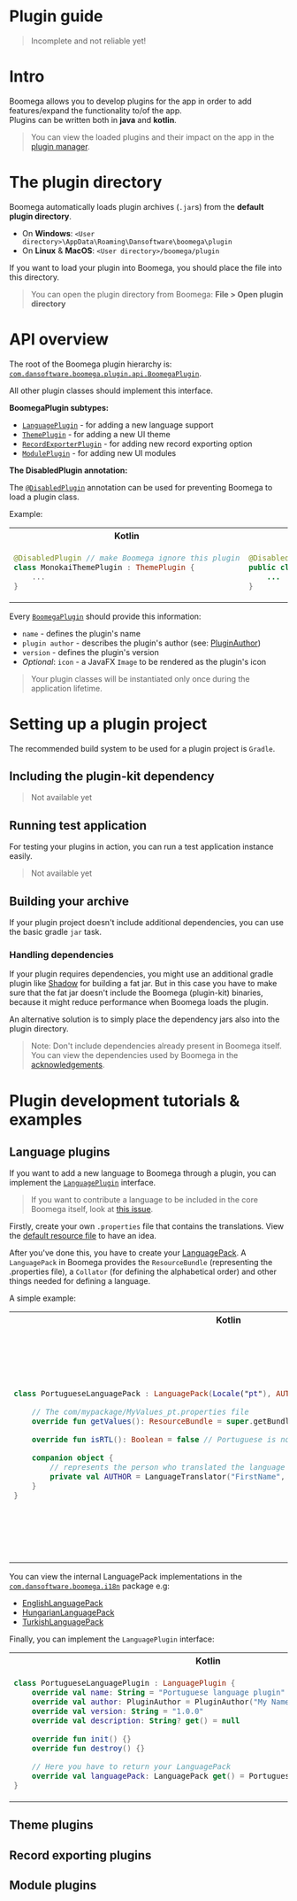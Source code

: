 # Plugin guide

> Incomplete and not reliable yet!

# Intro

Boomega allows you to develop plugins for the app in order to add features/expand the functionality to/of the app.  
Plugins can be written both in **java** and **kotlin**.

> You can view the loaded plugins and their impact on the app in the [plugin manager](/docs/USER_GUIDE.md#plugin-manager).

# The plugin directory

Boomega automatically loads plugin archives (`.jar`s) from the **default plugin directory**.

* On **Windows**: `<User directory>\AppData\Roaming\Dansoftware\boomega\plugin`
* On **Linux** & **MacOS**: `<User directory>/boomega/plugin`

If you want to load your plugin into Boomega, you should place the file into this directory.

> You can open the plugin directory from Boomega:
> **File > Open plugin directory**

# API overview

The root of the Boomega plugin hierarchy is:
[`com.dansoftware.boomega.plugin.api.BoomegaPlugin`](/src/main/java/com/dansoftware/boomega/plugin/api/BoomegaPlugin.kt).

All other plugin classes should implement this interface.

**BoomegaPlugin subtypes:**

* [`LanguagePlugin`](/src/main/java/com/dansoftware/boomega/plugin/api/LanguagePlugin.kt) - for adding a new language support
* [`ThemePlugin`](/src/main/java/com/dansoftware/boomega/plugin/api/ThemePlugin.kt) - for adding a new UI theme
* [`RecordExporterPlugin`](/src/main/java/com/dansoftware/boomega/plugin/api/RecordExporterPlugin.kt) - for adding new record exporting option
* [`ModulePlugin`](/src/main/java/com/dansoftware/boomega/plugin/api/ModulePlugin.kt) - for adding new UI modules

**The DisabledPlugin annotation:**

The [`@DisabledPlugin`](/src/main/java/com/dansoftware/boomega/plugin/api/DisabledPlugin.java) annotation can be used
for preventing Boomega to load a plugin class. 

Example:
<table>

<tr>
<th>Kotlin</th>
<th>Java</th>
</tr>

<tr>

<td>

```kotlin
@DisabledPlugin // make Boomega ignore this plugin
class MonokaiThemePlugin : ThemePlugin {
    ...
}
```

</td>

<td>

```java
@DisabledPlugin // make Boomega ignore this plugin
public class MonokaiThemePlugin implements ThemePlugin {
    ...
}
```

</td>

</tr>
</table>

Every [`BoomegaPlugin`](/src/main/java/com/dansoftware/boomega/plugin/api/BoomegaPlugin.kt) should provide this information:
* `name` - defines the plugin's name
* `plugin author` - describes the plugin's author (see: [PluginAuthor](/src/main/java/com/dansoftware/boomega/plugin/api/PluginAuthor.kt))
* `version` - defines the plugin's version
* _Optional_: `icon` - a JavaFX `Image` to be rendered as the plugin's icon

> Your plugin classes will be instantiated only once during the application lifetime.

# Setting up a plugin project

The recommended build system to be used for a plugin project is `Gradle`.

## Including the plugin-kit dependency

> Not available yet

## Running test application

For testing your plugins in action, you can run a test application instance easily.

> Not available yet

## Building your archive

If your plugin project doesn't include additional dependencies, you can use the basic gradle `jar` task.

### Handling dependencies

If your plugin requires dependencies, you might use an additional gradle plugin like [Shadow](https://github.com/johnrengelman/shadow)
for building a fat jar. But in this case you have to make sure that the fat jar doesn't include the Boomega
(plugin-kit) binaries, because it might reduce performance when Boomega loads the plugin.

An alternative solution is to simply place the dependency jars also into the plugin directory.

> Note: Don't include dependencies already present in Boomega itself.   
> You can view the dependencies used by Boomega in the [acknowledgements](/ACKNOWLEDGEMENTS.md#used-libraries).

# Plugin development tutorials & examples

## Language plugins

If you want to add a new language to Boomega through a plugin, you can implement the
[`LanguagePlugin`](/src/main/java/com/dansoftware/boomega/plugin/api/LanguagePlugin.kt) interface.

> If you want to contribute a language to be included in the core Boomega itself, look at [this issue](https://github.com/Dansoftowner/Boomega/issues/162).

Firstly, create your own `.properties` file that contains the translations. 
View the [default resource file](/src/main/resources/com/dansoftware/boomega/i18n/Values.properties) to have an idea.

After you've done this, you have to create your [LanguagePack](/src/main/java/com/dansoftware/boomega/i18n/LanguagePack.java).
A `LanguagePack` in Boomega provides the `ResourceBundle` (representing the .properties file), 
a `Collator` (for defining the alphabetical order) and other things needed for defining a language. 

A simple example:

<table>

<tr>
<th>Kotlin</th>
<th>Java</th>
</tr>

<tr>

<td>

```kotlin
class PortugueseLanguagePack : LanguagePack(Locale("pt"), AUTHOR) {

    // The com/mypackage/MyValues_pt.properties file
    override fun getValues(): ResourceBundle = super.getBundle("com.mypackage.MyValues")

    override fun isRTL(): Boolean = false // Portuguese is not a right-to-left language

    companion object {
        // represents the person who translated the language
        private val AUTHOR = LanguageTranslator("FirstName", "LastName", "myemail@example.com")
    }
}
```

</td>

<td>

```java
public class PortugueseLanguagePack extends LanguagePack {

    // the Locale representing the language we want to translate to (in this case Portuguese)
    private static final Locale LOCALE = new Locale("pt");

    // represents the person who translated the language
    private static final LanguageTranslator AUTHOR = new LanguageTranslator("FirstName" ,"LastName", "myemail@example.com");

    protected PortugueseLanguagePack() {
        super(LOCALE, AUTHOR);
    }

    @Override
    public @NotNull ResourceBundle getValues() {
        // The com/mypackage/MyValues_pt.properties file
        return super.getBundle("com.mypackage.MyValues");
    }

    @Override
    protected boolean isRTL() {
        return false; // Portuguese is not a right-to-left language
    }
}
```

</td>

</tr>
</table>

You can view the internal LanguagePack implementations 
in the [`com.dansoftware.boomega.i18n`](/src/main/java/com/dansoftware/boomega/i18n) package e.g:
* [EnglishLanguagePack](/src/main/java/com/dansoftware/boomega/i18n/EnglishLanguagePack.java)
* [HungarianLanguagePack](/src/main/java/com/dansoftware/boomega/i18n/HungarianLanguagePack.java)
* [TurkishLanguagePack](/src/main/java/com/dansoftware/boomega/i18n/TurkishLanguagePack.java)

Finally, you can implement the `LanguagePlugin` interface:

<table>

<tr>
<th>Kotlin</th>
<th>Java</th>
</tr>

<tr>

<td>

```kotlin
class PortugueseLanguagePlugin : LanguagePlugin {
    override val name: String = "Portuguese language plugin"
    override val author: PluginAuthor = PluginAuthor("My Name", "myemail@example.com")
    override val version: String = "1.0.0"
    override val description: String? get() = null

    override fun init() {}
    override fun destroy() {}

    // Here you have to return your LanguagePack
    override val languagePack: LanguagePack get() = PortugueseLanguagePack()
}
```


</td>

<td>

```java
public class PortugueseLanguagePlugin implements LanguagePlugin {

    ...

    @NotNull
    @Override
    public LanguagePack getLanguagePack() {
        return new PortugueseLanguagePack();
    }

}
```

</td>

</tr>
</table>


## Theme plugins

## Record exporting plugins

## Module plugins